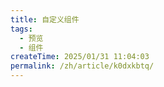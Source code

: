 ```yaml
---
title: 自定义组件
tags:
  - 预览
  - 组件
createTime: 2025/01/31 11:04:03
permalink: /zh/article/k0dxkbtq/
---
```


<CustomComponent />
